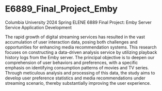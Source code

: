 # E6889_Final_Project_Emby
Columbia University 2024 Spring ELENE 6889 Final Project: Emby Server Service Application Development

The rapid growth of digital streaming services has resulted in the vast accumulation of user interaction data, posing both challenges and opportunities for enhancing media recommendation systems. This research focuses on constructing a data-driven analysis service by utilizing playback history logs from the Emby server. The principal objective is to deepen our comprehension of user behaviors and preferences, with a specific emphasis on identifying consumption patterns of movies and TV series. Through meticulous analysis and processing of this data, the study aims to develop user preference statistics and media recommendations under streaming scenario, thereby substantially improving the user experience.

